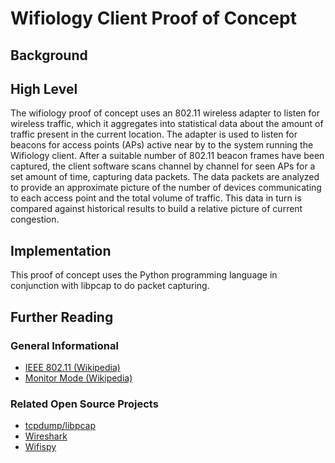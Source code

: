 # Wifiology Client Proof of Concept
## Background


## High Level

The wifiology proof of concept uses an 802.11 wireless adapter to listen for wireless traffic, which it aggregates into
statistical data about the amount of traffic present in the current location. The adapter is used to listen for 
beacons for access points (APs) active near by to the system running the Wifiology client. After a suitable number of
802.11 beacon frames have been captured, the client software scans channel by channel for seen APs for a set amount 
of time, capturing data packets. The data packets are analyzed to provide an approximate picture of the number of
devices communicating to each access point and the total volume of traffic. This data in turn is compared against 
historical results to build a relative picture of current congestion.

## Implementation

This proof of concept uses the Python programming language in conjunction with libpcap to do packet capturing.

## Further Reading
### General Informational
* [IEEE 802.11 (Wikipedia)](https://en.wikipedia.org/wiki/IEEE_802.11) 
* [Monitor Mode (Wikipedia)](https://en.wikipedia.org/wiki/Monitor_mode)

### Related Open Source Projects

* [tcpdump/libpcap](https://www.tcpdump.org/)
* [Wireshark](https://www.wireshark.org/)
* [Wifispy](https://github.com/Geovation/wifispy)

